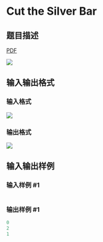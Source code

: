 # Cut the Silver Bar

## 题目描述

[problemUrl]: https://uva.onlinejudge.org/index.php?option=com_onlinejudge&Itemid=8&category=226&page=show_problem&problem=2947

[PDF](https://uva.onlinejudge.org/external/118/p11847.pdf)

![](https://cdn.luogu.com.cn/upload/vjudge_pic/UVA11847/9fa0b9b2bc13b7c811cfed1f6059783e646562a1.png)

## 输入输出格式

### 输入格式

![](https://cdn.luogu.com.cn/upload/vjudge_pic/UVA11847/8dc96eb1c47e1b29e36e2c7676a760f824a1d376.png)

### 输出格式

![](https://cdn.luogu.com.cn/upload/vjudge_pic/UVA11847/800af4a4456f03314e20049a0ac26c69e8dada5f.png)

## 输入输出样例

### 输入样例 #1

```cpp

```
### 输出样例 #1

```cpp
0
2
1
```


